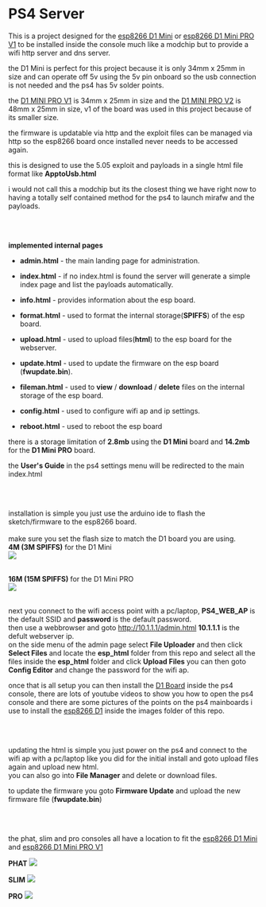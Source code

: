 # PS4 Server

This is a project designed for the <a href=https://wiki.wemos.cc/products:d1:d1_mini>esp8266 D1 Mini</a> or <a href=https://wiki.wemos.cc/products:retired:d1_mini_pro_v1.0.0>esp8266 D1 Mini PRO V1</a> to be installed inside the console much like a modchip but to provide a wifi http server and dns server.

the D1 Mini is perfect for this project because it is only 34mm x 25mm in size and can operate off 5v using the 5v pin onboard so the usb connection is not needed and the ps4 has 5v solder points.

the <a href=https://wiki.wemos.cc/products:retired:d1_mini_pro_v1.0.0>D1 MINI PRO V1</a> is 34mm x 25mm in size and the <a href=https://wiki.wemos.cc/products:d1:d1_mini_pro>D1 MINI PRO V2</a> is 48mm x 25mm in size, v1 of the board was used in this project because of its smaller size.


the firmware is updatable via http and the exploit files can be managed via http so the esp8266 board once installed never needs to be accessed again.

this is designed to use the 5.05 exploit and payloads in a single html file format like <b>ApptoUsb.html</b>

i would not call this a modchip but its the closest thing we have right now to having a totally self contained method for the ps4 to launch mirafw and the payloads.


<br>
<br>


<b>implemented internal pages</b>

* <b>admin.html</b> - the main landing page for administration.

* <b>index.html</b> - if no index.html is found the server will generate a simple index page and list the payloads automatically.

* <b>info.html</b> - provides information about the esp board.

* <b>format.html</b> - used to format the internal storage(<b>SPIFFS</b>) of the esp board.

* <b>upload.html</b> - used to upload files(<b>html</b>) to the esp board for the webserver.

* <b>update.html</b> - used to update the firmware on the esp board (<b>fwupdate.bin</b>).

* <b>fileman.html</b> - used to <b>view</b> / <b>download</b> / <b>delete</b> files on the internal storage of the esp board.

* <b>config.html</b> - used to configure wifi ap and ip settings.

* <b>reboot.html</b> - used to reboot the esp board

there is a storage limitation of <b>2.8mb</b> using the <b>D1 Mini</b> board and <b>14.2mb</b> for the <b>D1 Mini PRO</b> board.

the <b>User's Guide</b> in the ps4 settings menu will be redirected to the main index.html


<br><br>


installation is simple you just use the arduino ide to flash the sketch/firmware to the esp8266 board.<br>
<br>
make sure you set the flash size to match the D1 board you are using.<br>
<b>4M (3M SPIFFS)</b> for the D1 Mini<br>
<img src=https://github.com/stooged/PS4-Server/blob/master/Images/4m3m_spiffs.jpg><br><br>

<b>16M (15M SPIFFS)</b> for the D1 Mini PRO<br>
<img src=https://github.com/stooged/PS4-Server/blob/master/Images/16m15m_spiffs.jpg><br><br>



next you connect to the wifi access point with a pc/laptop, <b>PS4_WEB_AP</b> is the default SSID and <b>password</b> is the default password.<br>
then use a webbrowser and goto http://10.1.1.1/admin.html <b>10.1.1.1</b> is the defult webserver ip.<br>
on the side menu of the admin page select <b>File Uploader</b> and then click <b>Select Files</b> and locate the <b>esp_html</b> folder from this repo and select all the files inside the <b>esp_html</b> folder and click <b>Upload Files</b>
you can then goto <b>Config Editor</b> and change the password for the wifi ap.

once that is all setup you can then install the <a href=https://wiki.wemos.cc/products:d1>D1 Board</a> inside the ps4 console, there are lots of youtube videos to show you how to open the ps4 console and there are some pictures of the points on the ps4 mainboards i use to install the <a href=https://wiki.wemos.cc/products:d1>esp8266 D1</a> inside the images folder of this repo.


<br><br>

updating the html is simple you just power on the ps4 and connect to the wifi ap with a pc/laptop like you did for the initial install and goto upload files again and upload new html.<br>
you can also go into <b>File Manager</b> and delete or download files.

to update the firmware you goto <b>Firmware Update</b> and upload the new firmware file (<b>fwupdate.bin</b>)



<br><br>


the phat, slim and pro consoles all have a location to fit the <a href=https://wiki.wemos.cc/products:d1:d1_mini>esp8266 D1 Mini</a> and <a href=https://wiki.wemos.cc/products:retired:d1_mini_pro_v1.0.0>esp8266 D1 Mini PRO V1</a>

<b>PHAT</b>
<img src=https://github.com/stooged/PS4-Server/blob/master/Images/PHAT_CUH-1102/2.jpg>

<b>SLIM</b>
<img src=https://github.com/stooged/PS4-Server/blob/master/Images/SLIM_CUH-2002/3.jpg>

<b>PRO</b>
<img src=https://github.com/stooged/PS4-Server/blob/master/Images/PRO_CUH-7102/4.jpg>











